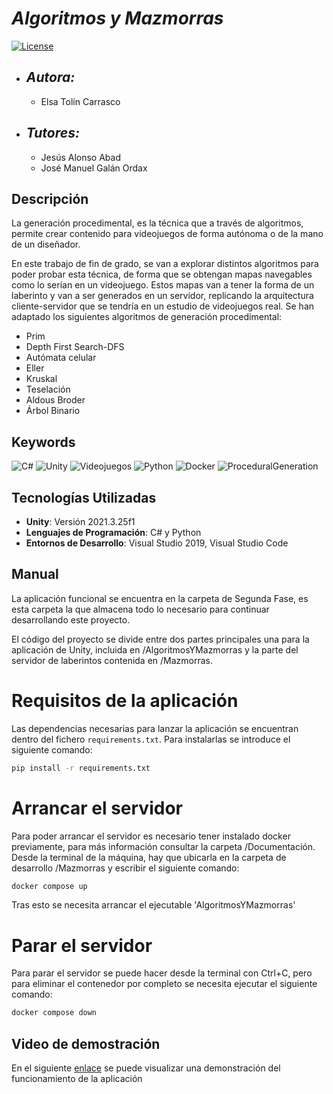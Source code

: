 # ***Algoritmos y Mazmorras***
[![License](https://img.shields.io/badge/License-Apache_2.0-blue.svg)](https://opensource.org/licenses/Apache-2.0)


+ ## ***Autora:***
    + Elsa Tolín Carrasco
+ ## ***Tutores:***
    + Jesús Alonso Abad
    + José Manuel Galán Ordax

## Descripción
La generación procedimental, es la técnica que a través de algoritmos, permite crear contenido para videojuegos de forma autónoma o de la mano de un diseñador. 

En este trabajo de fin de grado, se van a explorar distintos algoritmos para poder probar esta técnica, de forma que se obtengan mapas navegables como lo serían en un videojuego. Estos mapas van a tener la forma de un laberinto y van a ser generados en un servidor, replicando la arquitectura cliente-servidor que se tendría en un estudio de videojuegos real.
Se han adaptado los siguientes algoritmos de generación procedimental:
- Prim
- Depth First Search-DFS
- Autómata celular
- Eller
- Kruskal
- Teselación
- Aldous Broder
- Árbol Binario

## Keywords

![C#](https://img.shields.io/badge/C_sharp-87F5F5?style=for-the-badge&logo=c&logoColor=black&labelColor=D8D8D8)
![Unity](https://img.shields.io/badge/Unity-87F5F5?style=for-the-badge&logo=unity&logoColor=black&labelColor=D8D8D8)
![Videojuegos](https://img.shields.io/badge/Videojuegos-87F5F5?style=for-the-badge&logo=unity&logoColor=black&labelColor=D8D8D8)
![Python](https://img.shields.io/badge/python-87F5F5?style=for-the-badge&logo=p&logoColor=black&labelColor=D8D8D8)
![Docker](https://img.shields.io/badge/docker-87F5F5?style=for-the-badge&logo=p&logoColor=black&labelColor=D8D8D8)
![ProceduralGeneration](https://img.shields.io/badge/procedural_generation-87F5F5?style=for-the-badge&logo=p&logoColor=black&labelColor=D8D8D8)


## Tecnologías Utilizadas

- **Unity**: Versión 2021.3.25f1
- **Lenguajes de Programación**: C# y Python
- **Entornos de Desarrollo**: Visual Studio 2019, Visual Studio Code

## Manual

La aplicación funcional se encuentra en la carpeta de Segunda Fase, es esta carpeta la que almacena todo lo necesario para continuar desarrollando este proyecto.

El código del proyecto se divide entre dos partes principales una para la aplicación de Unity, incluida en /AlgoritmosYMazmorras y la parte del servidor de laberintos contenida en /Mazmorras.

# Requisitos de la aplicación

Las dependencias necesarias para lanzar la aplicación se encuentran dentro del fichero `requirements.txt`. Para instalarlas se introduce el siguiente comando:
```bash
pip install -r requirements.txt
```

# Arrancar el servidor

Para poder arrancar el servidor es necesario tener instalado docker previamente, para más información consultar la carpeta /Documentación.
Desde la terminal de la máquina, hay que ubicarla en la carpeta de desarrollo /Mazmorras y escribir el siguiente comando:
```bash
docker compose up
```
Tras esto se necesita arrancar el ejecutable 'AlgoritmosYMazmorras'

# Parar el servidor

Para parar el servidor se puede hacer desde la terminal con Ctrl+C, pero para eliminar el contenedor por completo se necesita ejecutar el siguiente comando:
```bash
docker compose down
```

## Video de demostración
En el siguiente [enlace](https://youtu.be/EVkPipZ_BGY) se puede visualizar una demonstración del funcionamiento de la aplicación 

